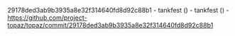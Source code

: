 29178ded3ab9b3935a8e32f314640fd8d92c88b1 - tankfest () - tankfest () - https://github.com/project-topaz/topaz/commit/29178ded3ab9b3935a8e32f314640fd8d92c88b1
